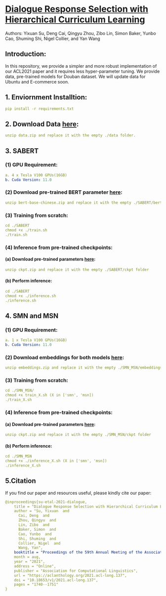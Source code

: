 # [Dialogue Response Selection with Hierarchical Curriculum Learning](https://aclanthology.org/2021.acl-long.137.pdf)
Authors: Yixuan Su, Deng Cai, Qingyu Zhou, Zibo Lin, Simon Baker, Yunbo Cao, Shuming Shi, Nigel Collier, and Yan Wang

## Introduction:
In this repository, we provide a simpler and more robust implementation of our ACL2021 paper and it requires less hyper-parameter tuning. We provide data, pre-trained models for Douban dataset. We will update data for Ubuntu and E-commerce soon. 

## 1. Enviornment Installtion:
```yaml
pip install -r requirements.txt
```

## 2. Download Data [here](https://drive.google.com/file/d/13Fzd91hcJ84abv6RwOKmhInSK0yxQxTx/view?usp=sharing):
```yaml
unzip data.zip and replace it with the empty ./data folder.
```

## 3. SABERT
### (1) GPU Requirement:
```yaml
a. 4 x Tesla V100 GPUs(16GB)
b. Cuda Version: 11.0
```
### (2) Download pre-trained BERT parameter [here](https://drive.google.com/file/d/1SECNJGgrBVewSRfTCUlXe_uEhXdyLhd9/view?usp=sharing):
```yaml
unzip bert-base-chinese.zip and replace it with the empty ./SABERT/bert-base-chinese folder
```
### (3) Training from scratch:
```yaml
cd ./SABERT
chmod +x ./train.sh
./train.sh
```
### (4) Inference from pre-trained checkpoints:
#### (a) Download pre-trained parameters [here](https://drive.google.com/file/d/1_lEXE4RpG67FOEE0V0Aj7_B1lEADuJ5u/view?usp=sharing):
```yaml
unzip ckpt.zip and replace it with the empty ./SABERT/ckpt folder
```
#### (b) Perform inference:
```yaml
cd ./SABERT
chmod +x ./inference.sh
./inference.sh
```

## 4. SMN and MSN
### (1) GPU Requirement:
```yaml
a. 1 x Tesla V100 GPUs(16GB)
b. Cuda Version: 11.0
```
### (2) Download embeddings for both models [here](https://drive.google.com/file/d/1jFrIdP-CyrSjklqSXmH2sNbA-on7jgNP/view?usp=sharing):
```yaml
unzip embeddings.zip and replace it with the empty ./SMN_MSN/embeddings folder
```
### (3) Training from scratch:
```yaml
cd ./SMN_MSN/
chmod +x train_X.sh (X in ['smn', 'msn])
./train_X.sh
```
### (4) Inference from pre-trained checkpoints:
#### (a) Download pre-trained parameters [here](https://drive.google.com/file/d/1xrCEeTNtHLqRfy35fE7cKHXTkzTIPPXM/view?usp=sharing):
```yaml
unzip ckpt.zip and replace it with the empty ./SMN_MSN/ckpt folder
```
#### (b) Perform inference:
```yaml
cd ./SMN_MSN
chmod +x ./inference_X.sh (X in ['smn', 'msn])
./inference_X.sh
```

## 5.Citation
If you find our paper and resources useful, please kindly cite our paper:
```yaml
@inproceedings{su-etal-2021-dialogue,
    title = "Dialogue Response Selection with Hierarchical Curriculum Learning",
    author = "Su, Yixuan  and
      Cai, Deng  and
      Zhou, Qingyu  and
      Lin, Zibo  and
      Baker, Simon  and
      Cao, Yunbo  and
      Shi, Shuming  and
      Collier, Nigel  and
      Wang, Yan",
    booktitle = "Proceedings of the 59th Annual Meeting of the Association for Computational Linguistics and the 11th International Joint Conference on Natural Language Processing (Volume 1: Long Papers)",
    month = aug,
    year = "2021",
    address = "Online",
    publisher = "Association for Computational Linguistics",
    url = "https://aclanthology.org/2021.acl-long.137",
    doi = "10.18653/v1/2021.acl-long.137",
    pages = "1740--1751"
}
```










